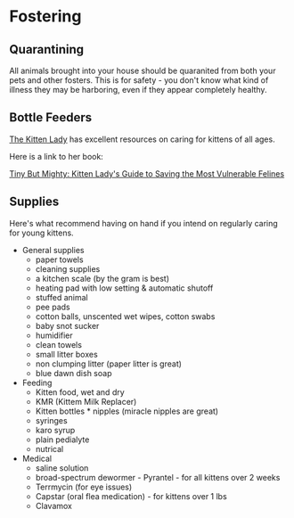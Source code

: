 # Fostering
## Quarantining
All animals brought into your house should be quaranited from both your pets and other fosters. This is for safety - you don't know what kind of illness they may be harboring, even if they appear completely healthy.
## Bottle Feeders
[The Kitten Lady](http://www.kittenlady.org/savekittens) has excellent resources on caring for kittens of all ages. 

Here is a link to her book:

[Tiny But Mighty: Kitten Lady's Guide to Saving the Most Vulnerable Felines](https://www.amazon.com/Tiny-But-Mighty-Vulnerable-Felines/dp/1524744069/)

## Supplies
Here's what recommend having on hand if you intend on regularly caring for young kittens.

 * General supplies
    * paper towels
    * cleaning supplies
    * a kitchen scale (by the gram is best)
    * heating pad with low setting & automatic shutoff
    * stuffed animal
    * pee pads
    * cotton balls, unscented wet wipes, cotton swabs
    * baby snot sucker
    * humidifier
    * clean towels
    * small litter boxes
    * non clumping litter (paper litter is great)
    * blue dawn dish soap
 * Feeding
    * Kitten food, wet and dry
    * KMR (Kittem Milk Replacer)
    * Kitten bottles * nipples (miracle nipples are great)
    * syringes
    * karo syrup
    * plain pedialyte
    * nutrical
 * Medical
    * saline solution
    * broad-spectrum dewormer - Pyrantel - for all kittens over 2 weeks
    * Terrmycin (for eye issues)
    * Capstar (oral flea medication) - for kittens over 1 lbs
    * Clavamox


